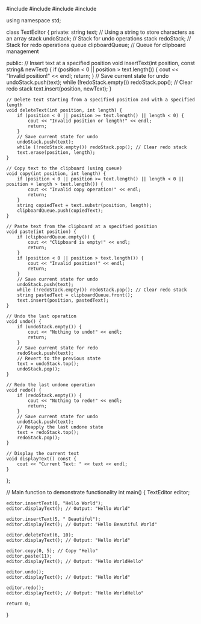 #include <iostream>
#include <stack>
#include <queue>
#include <string>

using namespace std;

class TextEditor {
private:
    string text; // Using a string to store characters as an array
    stack<string> undoStack; // Stack for undo operations
    stack<string> redoStack; // Stack for redo operations
    queue<string> clipboardQueue; // Queue for clipboard management

public:
    // Insert text at a specified position
    void insertText(int position, const string& newText) {
        if (position < 0 || position > text.length()) {
            cout << "Invalid position!" << endl;
            return;
        }
        // Save current state for undo
        undoStack.push(text);
        while (!redoStack.empty()) redoStack.pop(); // Clear redo stack
        text.insert(position, newText);
    }

    // Delete text starting from a specified position and with a specified length
    void deleteText(int position, int length) {
        if (position < 0 || position >= text.length() || length < 0) {
            cout << "Invalid position or length!" << endl;
            return;
        }
        // Save current state for undo
        undoStack.push(text);
        while (!redoStack.empty()) redoStack.pop(); // Clear redo stack
        text.erase(position, length);
    }

    // Copy text to the clipboard (using queue)
    void copy(int position, int length) {
        if (position < 0 || position >= text.length() || length < 0 || position + length > text.length()) {
            cout << "Invalid copy operation!" << endl;
            return;
        }
        string copiedText = text.substr(position, length);
        clipboardQueue.push(copiedText);
    }

    // Paste text from the clipboard at a specified position
    void paste(int position) {
        if (clipboardQueue.empty()) {
            cout << "Clipboard is empty!" << endl;
            return;
        }
        if (position < 0 || position > text.length()) {
            cout << "Invalid position!" << endl;
            return;
        }
        // Save current state for undo
        undoStack.push(text);
        while (!redoStack.empty()) redoStack.pop(); // Clear redo stack
        string pastedText = clipboardQueue.front();
        text.insert(position, pastedText);
    }

    // Undo the last operation
    void undo() {
        if (undoStack.empty()) {
            cout << "Nothing to undo!" << endl;
            return;
        }
        // Save current state for redo
        redoStack.push(text);
        // Revert to the previous state
        text = undoStack.top();
        undoStack.pop();
    }

    // Redo the last undone operation
    void redo() {
        if (redoStack.empty()) {
            cout << "Nothing to redo!" << endl;
            return;
        }
        // Save current state for undo
        undoStack.push(text);
        // Reapply the last undone state
        text = redoStack.top();
        redoStack.pop();
    }

    // Display the current text
    void displayText() const {
        cout << "Current Text: " << text << endl;
    }
};

// Main function to demonstrate functionality
int main() {
    TextEditor editor;

    editor.insertText(0, "Hello World");
    editor.displayText(); // Output: "Hello World"

    editor.insertText(5, " Beautiful");
    editor.displayText(); // Output: "Hello Beautiful World"

    editor.deleteText(6, 10);
    editor.displayText(); // Output: "Hello World"

    editor.copy(0, 5); // Copy "Hello"
    editor.paste(11);
    editor.displayText(); // Output: "Hello WorldHello"

    editor.undo();
    editor.displayText(); // Output: "Hello World"

    editor.redo();
    editor.displayText(); // Output: "Hello WorldHello"

    return 0;
}
